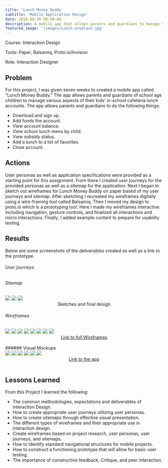 ```yaml
---
title: 'Lunch Money Buddy'
subtitle: 'Mobile Application Design'
date: 2018-06-26 00:00:00
description: A mobile app that allows parents and guardians to manage various aspects of their kids’ school cafeteria lunch accounts.
featured_image: '/images/Lunch-unsplash.jpg'
---
```


Course: Interaction Design

Tools: Paper, Balsamiq, Proto.io/Invision

Role: Interaction Designer

## Problem
For this project, I was given seven weeks to created a mobile app called “Lunch Money Buddy.” The app allows parents and guardians of school age children to manage various aspects of their kids’ in-school cafeteria lunch accounts.
The app allows parents and guardians to do the following things:

* Download and sign up.
* Add funds the account.
* View account balance.
* View school lunch menu by child.
* View subsidy status.
* Add a lunch to a list of favorites.
* Close account.

## Actions
User personas as well as application specifications were provided as a starting point for this assignment. From there I created user journeys for the provided personas as well as a sitemap for the application. Next I began to sketch out wireframes for Lunch Money Buddy on paper based of my user journeys and sitemap. After sketching I recreated my wireframes digitally using a wire-framing tool called Balsamiq. Then I moved my design to proto.io which is a prototyping tool. Here I made my wireframes interactive. Including navigation, gesture controls, and finalized all interactions and micro interactions. Finally, I added example content to prepare for usability testing.

## Results
Below are some screenshots of the deliverables created as well as a link to the prototype.

###### User journeys

###### Sitemap

<div class="gallery" data-columns="3">
	<img src="/images/Lunch-Money-Buddy/SiteMap-Sketch-1.jpg">
	<img src="/images/Lunch-Money-Buddy/SiteMap-Sketch-2.jpg">
	<img src="/images/Lunch-Money-Buddy/Final-Sitemap.jpg">
</div>
<center>Sketches and final design</center>

###### Wireframes

<div class="gallery" data-columns="4">
	<img src="/images/Lunch-Money-Buddy/Wireframes/0.0-Launch-Screen.png">
	<img src="/images/Lunch-Money-Buddy/Wireframes/0.1-Account-setup.png">
	<img src="/images/Lunch-Money-Buddy/Wireframes/0.2-School-Code.png">
	<img src="/images/Lunch-Money-Buddy/Wireframes/0.3-Payment-method.png">
	<img src="/images/Lunch-Money-Buddy/Wireframes/1.0-Home.png">
	<img src="/images/Lunch-Money-Buddy/Wireframes/1.1-View-Balance.png">
	<img src="/images/Lunch-Money-Buddy/Wireframes/1.1.1-Top-up.png">
	<img src="/images/Lunch-Money-Buddy/Wireframes/1.2-Subsidy-Status.png">
</div>
<center><a href="https://jekyllthemes.io/theme/personal-website-jekyll-theme" class="button button--large">Link to full Wireframes</a></center>

<br>
###### Visual Mockups

<div class="gallery" data-columns="6">
	<img src="/images/Lunch-Money-Buddy/Mockups/1.0-Home.jpg">
	<img src="/images/Lunch-Money-Buddy/Mockups/1.1-View-Balance.jpg">
	<img src="/images/Lunch-Money-Buddy/Mockups/1.2-Subsidy-Status.jpg">
	<img src="/images/Lunch-Money-Buddy/Mockups/1.3-Lunch-Menu.jpg">
	<img src="/images/Lunch-Money-Buddy/Mockups/1.3.1-Upcoming-meals.jpg">
	<img src="/images/Lunch-Money-Buddy/Mockups/1.3.1-Upcoming-meals-overlay.jpg">
</div>
<center><a href="https://jekyllthemes.io/theme/personal-website-jekyll-theme" class="button button--large">Link to the app</a></center>

<br>

## Lessons Learned
From this Project I learned the following:
* The common methodologies, expectations and deliverables of interaction Design.
* How to create appropriate user journeys utilizing user personas.
* How to create sitemaps through effective visual presentation.
* The different types of wireframes and their appropriate use in interaction design.
* Create wireframes based on project research, user personas, user journeys, and sitemaps.
* How to Identify standard navigational structures for mobile projects.
* How to construct a functioning prototype that will allow for basic user testing.
* The importance of constructive feedback, Critique, and peer interaction.
